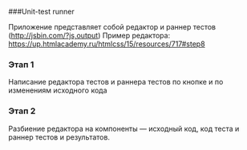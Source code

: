 ###Unit-test runner

Приложение представляет собой редактор и раннер тестов (http://jsbin.com/?js,output)
Пример редактора: https://up.htmlacademy.ru/htmlcss/15/resources/717#step8

### Этап 1

Написание редактора тестов и раннера тестов по кнопке и по изменениям исходного кода

### Этап 2

Разбиение редактора на компоненты — исходный код, код теста и раннер тестов и результатов.
